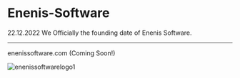 # Enenis-Software
22.12.2022 We Officially the founding date of Enenis Software.
<br>

<hr>
enenissoftware.com (Coming Soon!)

<br>

![enenissoftwarelogo1](https://user-images.githubusercontent.com/99321522/209995969-47f556ca-a0bf-40f4-b141-7175997c64e3.png)
